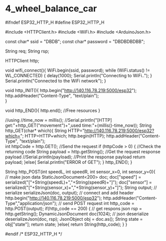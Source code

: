 # 4_wheel_balance_car
#ifndef ESP32_HTTP_H
#define ESP32_HTTP_H

#include <HTTPClient.h>
#include <WiFi.h>
#include <ArduinoJson.h>

const char* ssid = "DBDB";
const char* password =  "DBDBDBDBB";

String req;
String rsp;

HTTPClient http; 

void wifi_connect(){
  WiFi.begin(ssid, password);
  while (WiFi.status() != WL_CONNECTED) {
    delay(1000);
    Serial.println("Connecting to WiFi..");
  }
  Serial.println("Connected to the WiFi network");
}

void http_INIT(){
  http.begin("http://140.116.78.219:5000/esp32");
  http.addHeader("Content-Type", "text/plain");  
}  

void http_END(){
  http.end();  //Free resources
}

//using
//time_now = millis();
//Serial.println("[HTTP] get:"+http_GET("movement")+",used time:"+(millis()-time_now));
String http_GET(char* which){
  String HTTP="http://140.116.78.219:5000/esp32?which=";
  HTTP=HTTP+which;
  http.begin(HTTP);
  http.addHeader("Content-Type", "text/plain");  
  int httpCode = http.GET(); //Send the request
  if (httpCode > 0) { //Check the returning code
    String payload = http.getString();   //Get the request response payload
    //Serial.println(payload);             //Print the response payload
    return payload;
  }else{
    Serial.println("ERROR of GET");
  }
  http_END();
}

String http_POST(int speedL, int speedR, int sensor_x=0, int sensor_y=0){  
  // make json data
  StaticJsonDocument<200> doc;
  doc["speed"] = serialized("["+String(speedL)+","+String(speedR)+"]");
  doc["sensor"] = serialized("["+String(sensor_x)+","+String(sensor_y)+"]");
  String output;
  // serialize
  serializeJson(doc, output);
  // connect and add header
  http.begin("http://140.116.78.219:5000/esp32");
  http.addHeader("Content-Type","application/json");
  // send POST request
  int http_code = http.POST(output);
  if(http_code == 200)
  {
      // get respons json
      rsp = http.getString();
      DynamicJsonDocument doc(1024);
      // json deserialize
      deserializeJson(doc, rsp);
      JsonObject obj = doc.as<JsonObject>();
      String state = obj["state"];
      return state;
  }else{
    return String(http_code);
  }
}



#endif /* ESP32_HTTP_H */
